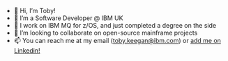 - 👋 Hi, I’m Toby!
- 👀 I’m a Software Developer @ IBM UK
- 🌱 I work on IBM MQ for z/OS, and just completed a degree on the side
- 💞️ I’m looking to collaborate on open-source mainframe projects
- 📫 You can reach me at my email (toby.keegan@ibm.com) or [add me on Linkedin!](https://www.linkedin.com/in/toby-keegan-836483157)

<!---
tobykeegan/tobykeegan is a ✨ special ✨ repository because its `README.md` (this file) appears on your GitHub profile.
You can click the Preview link to take a look at your changes.
--->
